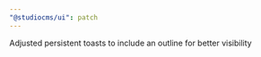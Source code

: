 ```yaml
---
"@studiocms/ui": patch
---
```


Adjusted persistent toasts to include an outline for better visibility
